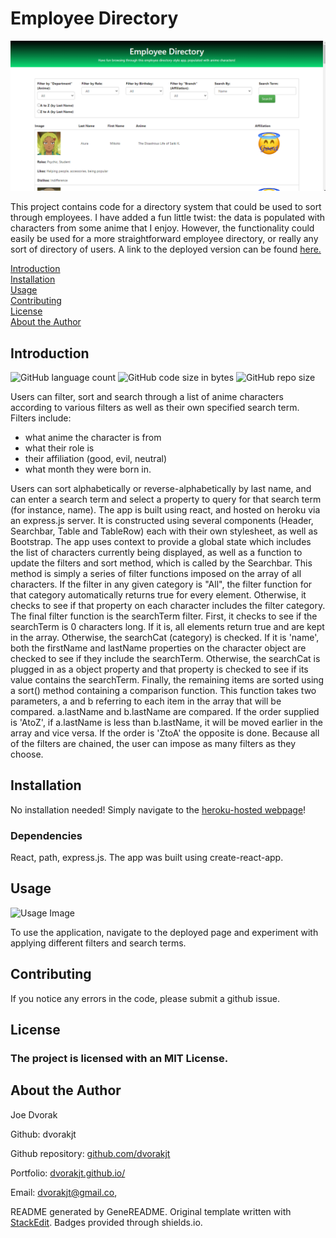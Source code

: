 # Employee Directory
![Screenshot of employee-directory by dvorakjt](./read_me_images/main-screen.png)  

This project contains code for a directory system that could be used to sort through employees. I have added a fun little twist: the data is populated with characters from some anime that I enjoy. However, the functionality could easily be used for a more straightforward employee directory, or really any sort of directory of users. A link to the deployed version can be found [here.](https://salty-sierra-88203.herokuapp.com/)

[Introduction](#introduction)  
[Installation](#installation)  
[Usage](#usage)  
[Contributing](#contributing)  
[License](#license)  
[About the Author](#about-the-author)  

## Introduction

![GitHub language count](https://img.shields.io/github/languages/count/dvorakjt/employee-directory) ![GitHub code size in bytes](https://img.shields.io/github/languages/code-size/dvorakjt/employee-directory) ![GitHub repo size](https://img.shields.io/github/repo-size/dvorakjt/employee-directory)

Users can filter, sort and search through a list of anime characters according to various filters as well as their own specified search term. Filters include:  
- what anime the character is from  
- what their role is  
- their affiliation (good, evil, neutral) 
- what month they were born in.  

Users can sort alphabetically or reverse-alphabetically by last name, and can enter a search term and select a property to query for that search term (for instance, name). The app is built using react, and hosted on heroku via an express.js server. It is constructed using several components (Header, Searchbar, Table and TableRow) each with their own stylesheet, as well as Bootstrap. The app uses context to provide a global state which includes the list of characters currently being displayed, as well as a function to update the filters and sort method, which is called by the Searchbar. This method is simply a series of filter functions imposed on the array of all characters. If the filter in any given category is "All", the filter function for that category automatically returns true for every element. Otherwise, it checks to see if that property on each character includes the filter category. The final filter function is the searchTerm filter. First, it checks to see if the searchTerm is 0 characters long. If it is, all elements return true and are kept in the array. Otherwise, the searchCat (category) is checked. If it is 'name', both the firstName and lastName properties on the character object are checked to see if they include the searchTerm. Otherwise, the searchCat is plugged in as a object property and that property is checked to see if its value contains the searchTerm. Finally, the remaining items are sorted using a sort() method containing a comparison function. This function takes two parameters, a and b referring to each item in the array that will be compared. a.lastName and b.lastName are compared. If the order supplied is 'AtoZ', if a.lastName is less than b.lastName, it will be moved earlier in the array and vice versa. If the order is 'ZtoA' the opposite is done. Because all of the filters are chained, the user can impose as many filters as they choose.

## Installation

No installation needed! Simply navigate to the [heroku-hosted webpage](https://salty-sierra-88203.herokuapp.com/)!

### Dependencies

React, path, express.js. The app was built using create-react-app.

## Usage
![Usage Image](./read_me_images/usage-screenshot.gif)

To use the application, navigate to the deployed page and experiment with applying different filters and search terms.

## Contributing

If you notice any errors in the code, please submit a github issue. 

## License
### The project is licensed with an MIT License.  

## About the Author

Joe Dvorak

Github: dvorakjt

Github repository: [github.com/dvorakjt](https://github.com/dvorakjt/)

Portfolio: [dvorakjt.github.io/](https://dvorakjt.github.io/)

Email: dvorakjt@gmail.co,

README generated by GeneREADME. Original template written with [StackEdit](https://stackedit.io/). Badges provided through shields.io.
